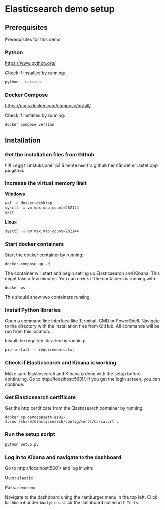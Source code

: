 # Elasticsearch demo setup

## Prerequisites
Prerequisites for this demo

### Python
https://www.python.org/

Check if installed by running:
```sh
python --version
```
### Docker Compose
https://docs.docker.com/compose/install/

Check if installed by running:
```sh
docker compose version
```

## Installation
### Get the installation files from Github
!!!!! Legg til instuksjoner på å hente ned fra github her når det er lastet opp på github

### Increase the virtual memory limit

**Windows**
```sh
wsl -d docker-desktop
sysctl -w vm.max_map_count=262144
exit
```

**Linux**
```sh
sysctl -w vm.max_map_count=262144
```

### Start docker containers
Start the docker container by running:
```docker
docker-compose up -d
```
The container will start and begin setting up Elasticsearch and Kibana. This might take a few minutes. You can check if the containers is running with:
```docker
docker ps
```
This should show two containers running.

### Install Python libraries
Open a command line interface like Terminal, CMD or PowerShell. Navigate to the directory with the installation files from GitHub. All commands will be run from this location. 

Install the required libraries by running: 
```py
pip install -r requirements.txt
```

### Check if Elasticsearch and Kibana is working
Make sure Elasticsearch and Kibana is done with the setup before continuing. Go to http://localhost:5601/. If you get the login screen, you can continue. 

### Get Elasticsearch certificate
Get the http certificate from the Elasticsearch container by running:
```docker
docker cp demooppsett-es01-1:/usr/share/elasticsearch/config/certs/ca/ca.crt .
```

### Run the setup script
```py
python Setup.py
```

### Log in to Kibana and navigate to the dashboard
Go to http://localhost:5601/ and log in with:

User: ``elastic``

Pass: ``demodemo``

Navigate to the dashboard uning the hamburger menu in the top left. Click ``Dashboard`` under ``Analytics``. Click the dashboard called ``All Tests``.